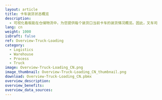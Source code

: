 ```yaml
---
layout: article
title: 卡车装货状态概览
description: 
  - 可视化看板能在仓储物流中，为您提供每个装货口当前卡车的装货情况概览。因此，叉车司机就可以随时了解到完成装载的货物数量、待完成数量以及当前装载任务必须在多久内完成。其他额外信息也可以在此显示，例如可能的危险品等级、重量等级、货运代理等；另外，您可以从SAP系统中获取相对应的数据。
lang: cn
weight: 1000
isDraft: false
ref: Overview-Truck-Loading
category:
  - Logistics
  - Warehouse
  - Process
  - Truck
image: Overview-Truck-Loading_CN.png
image_thumbnail: Overview-Truck-Loading_CN_thumbnail.png
download: Overview-Truck-Loading_CN.pbmx
overview_description:
overview_benefits:
overview_data_sources:
---
```

